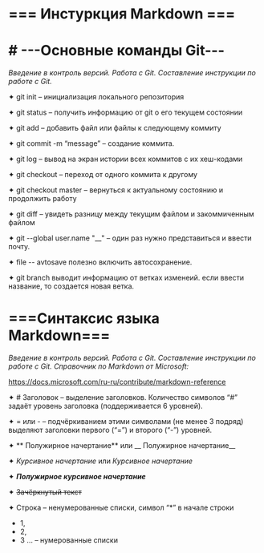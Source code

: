 # === Инстуркция Markdown ===
# # ---Основные команды Git---

*Введение в контроль версий. Работа с Git. Составление инструкции по работе с Git.*

✦ git init – инициализация локального репозитория

✦ git status – получить информацию от git о его текущем состоянии

✦ git add – добавить файл или файлы к следующему коммиту

✦ git commit -m “message” – создание коммита.

✦ git log – вывод на экран истории всех коммитов с их хеш-кодами

✦ git checkout – переход от одного коммита к другому

✦ git checkout master – вернуться к актуальному состоянию и продолжить работу

✦ git diff – увидеть разницу между текущим файлом и закоммиченным файлом

✦ git --global user.name "__" – один раз нужно представиться и ввести почту.

✦ file -- avtosave  полезно включить автосохранение.

✦ git branch выводит информацию от ветках изменеий. если ввести название, то создается новая ветка.


# ===Синтаксис языка Markdown===
*Введение в контроль версий. Работа с Git. Составление инструкции по работе с Git.
Справочник по Markdown от Microsoft:*

https://docs.microsoft.com/ru-ru/contribute/markdown-reference

✦ # Заголовок – выделение заголовков. Количество символов “#” задаёт уровень заголовка (поддерживается 6 уровней).

✦ = или - – подчёркиванием этими символами (не менее 3 подряд) выделяют заголовки первого
(“=”) и второго (“-”) уровней.

✦ ** Полужирное начертание** или __ Полужирное начертание__

✦ *Курсивное начертание* или _Курсивное начертание_

✦ ***Полужирное курсивное начертание***

✦ ~~Зачёркнутый текст~~

✦  Строка – ненумерованные списки, символ “*” в начале строки

* 1, 
* 2, 
* 3 … – нумерованные списки